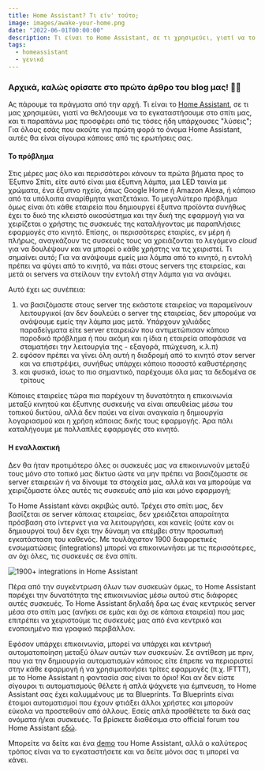 ```yaml
---
title: Home Assistant? Τι είν' τούτο;
image: images/awake-your-home.png
date: "2022-06-01T00:00:00"
description: Τι είναι το Home Assistant, σε τι χρησιμεύει, γιατί να το εγκαταστήσουμε στο σπίτι μας, και τι παραπάνω μας προσφέρει από τις τόσες ήδη υπάρχουσες λύσεις;
tags:
  - homeassistant
  - γενικά
---
```


### Αρχικά, καλώς ορίσατε στο πρώτο άρθρο του blog μας! 🎉😊

Ας πάρουμε τα πράγματα από την αρχή. Τι είναι το [Home Assistant](https://www.home-assistant.io/), σε τι μας χρησιμεύει, γιατί να θελήσουμε να το εγκαταστήσουμε στο σπίτι μας, και τι παραπάνω μας προσφέρει από τις τόσες ήδη υπάρχουσες "λύσεις"; Για όλους εσάς που ακούτε για πρώτη φορά το όνομα Home Assistant, αυτές θα είναι σίγουρα κάποιες από τις ερωτήσεις σας.

#### Το πρόβλημα

Στις μέρες μας όλο και περισσότεροι κάνουν τα πρώτα βήματα προς το Έξυπνο Σπίτι, είτε αυτό είναι μια έξυπνη λάμπα, μια LED ταινία με χρώματα, ένα έξυπνο ηχείο, όπως Google Home ή Amazon Alexa, ή κάποιο από τα υπόλοιπα αναρίθμητα γκατζετάκια. Το μεγαλύτερο πρόβλημα όμως είναι ότι κάθε εταιρεία που δημιουργεί έξυπνα προϊόντα συνήθως έχει το δικό της κλειστό οικοσύστημα και την δική της εφαρμογή για να χειρίζεται ο χρήστης τις συσκευές της καταλήγοντας με παραπλήσιες εφαρμογές στο κινητό. Επίσης, οι περισσότερες εταιρίες, εν μέρη ή πλήρως, αναγκάζουν τις συσκευές τους να χρειάζονται το λεγόμενο _cloud_ για να δουλέψουν και να μπορεί ο κάθε χρήστης να τις χειριστεί. Τι σημαίνει αυτό; Για να ανάψουμε εμείς μια λάμπα από το κινητό, η εντολή πρέπει να φύγει από το κινητό, να πάει στους servers της εταιρείας, και μετά οι servers να στείλουν την εντολή στην λάμπα για να ανάψει.

Αυτό έχει ως συνέπεια:

1.  να βασιζόμαστε στους server της εκάστοτε εταιρείας να παραμείνουν λειτουργικοί (αν δεν δουλεύει ο server της εταιρείας, δεν μπορούμε να ανάψουμε εμείς την λάμπα μας μετά. Υπάρχουν χιλιάδες παραδείγματα είτε server εταιρειών που αντιμετώπισαν κάποιο παροδικό πρόβλημα ή που ακόμη και η ίδια η εταιρεία αποφάσισε να σταματήσει την λειτουργία της - εξαγορά, πτώχευση, κ.λ.π)
2.  εφόσον πρέπει να γίνει όλη αυτή η διαδρομή από το κινητό στον server και να επιστρέψει, συνήθως υπάρχει κάποιο ποσοστό καθυστέρησης
3.  και φυσικά, ίσως το πιο σημαντικό, παρέχουμε όλα μας τα δεδομένα σε τρίτους

Κάποιες εταιρείες τώρα πια παρέχουν τη δυνατότητα η επικοινωνία μεταξύ κινητού και έξυπνης συσκευής να είναι απευθείας μέσω του τοπικού δικτύου, αλλά δεν παύει να είναι αναγκαία η δημιουργία λογαριασμού και η χρήση κάποιας δικής τους εφαρμογής. Άρα πάλι καταλήγουμε με πολλαπλές εφαρμογές στο κινητό.

#### Η εναλλακτική

Δεν θα ήταν προτιμότερο όλες οι συσκευές μας να επικοινωνούν μεταξύ τους μόνο στο τοπικό μας δίκτυο ώστε να μην πρέπει να βασιζόμαστε σε server εταιρειών ή να δίνουμε τα στοιχεία μας, αλλά και να μπορούμε να χειριζόμαστε όλες αυτές τις συσκευές από μία και μόνο εφαρμογή;

Το Home Assistant κάνει ακριβώς αυτό. Τρέχει στο σπίτι μας, δεν βασίζεται σε server κάποιας εταιρείας, δεν χρειάζεται απαραίτητα πρόσβαση στο ίντερνετ για να λειτουργήσει, και κανείς (ούτε καν οι δημιουργοί του) δεν έχει την δύναμη να επέμβει στην προσωπική εγκατάσταση του καθενός. Με τουλάχιστον 1900 διαφορετικές ενσωματώσεις (integrations) μπορεί να επικοινωνήσει με τις περισσότερες, αν όχι όλες, τις συσκευές σε ένα σπίτι.

![1900+ integrations in Home Assistant](/images/integrations.png "Χιλιάδες ενσωματώσεις υπάρχουν διαθέσιμες")

Πέρα από την συγκέντρωση όλων των συσκευών όμως, το Home Assistant παρέχει την δυνατότητα της επικοινωνίας μέσω αυτού στις διάφορες αυτές συσκευές. Το Home Assistant δηλαδή δρα ως ένας κεντρικός server μέσα στο σπίτι μας (ανήκει σε εμάς και όχι σε κάποια εταιρεία) που μας επιτρέπει να χειριστούμε τις συσκευές μας από ένα κεντρικό και ενοποιημένο πια γραφικό περιβάλλον.

Εφόσον υπάρχει επικοινωνία, μπορεί να υπάρχει και κεντρική αυτοματοποίηση μεταξύ όλων αυτών των συσκευών. Σε αντίθεση με πριν, που για την δημιουργία αυτοματισμών κάποιος είτε έπρεπε να περιοριστεί στην κάθε εφαρμογή ή να χρησιμοποιήσει τρίτες εφαρμογές (π.χ. IFTTT), με το Home Assistant η φαντασία σας είναι το όριο! Και αν δεν είστε σίγουροι τι αυτοματισμούς θέλετε ή απλά ψάχνετε για έμπνευση, το Home Assistant σας έχει καλυμμένους με τα Blueprints. Τα Blueprints είναι έτοιμοι αυτοματισμοί που έχουν φτιάξει άλλοι χρήστες και μπορούν εύκολα να προστεθούν από άλλους. Εσείς απλά προσθέτετε τα δικά σας ονόματα ή/και συσκευές. Τα βρίσκετε διαθέσιμα στο official forum του Home Assistant [εδώ](https://community.home-assistant.io/c/blueprints-exchange/53).

Μπορείτε να δείτε και ένα [demo](https://demo.home-assistant.io/#/lovelace/0) του Home Assistant, αλλά ο καλύτερος τρόπος είναι να το εγκαταστήσετε και να δείτε μόνοι σας τι μπορεί να κάνει.
